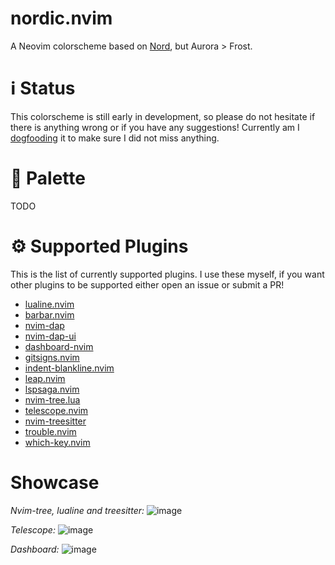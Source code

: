 # nordic.nvim

A Neovim colorscheme based on [Nord](https://www.nordtheme.com/), but Aurora > Frost.

# ℹ️ Status

This colorscheme is still early in development, so please do not hesitate if there is anything wrong or if you have any suggestions!  Currently am I [dogfooding](https://en.wikipedia.org/wiki/Eating_your_own_dog_food) it to make sure I did not miss anything.

# 🎨 Palette

TODO

# ⚙️ Supported Plugins

This is the list of currently supported plugins.  I use these myself, if you want other plugins to be supported either open an issue or submit a PR!

- [lualine.nvim](https://github.com/nvim-lualine/lualine.nvim)
- [barbar.nvim](https://github.com/romgrk/barbar.nvim)
- [nvim-dap](https://github.com/mfussenegger/nvim-dap)
- [nvim-dap-ui](https://github.com/rcarriga/nvim-dap-ui)
- [dashboard-nvim](https://github.com/glepnir/dashboard-nvim)
- [gitsigns.nvim](https://github.com/lewis6991/gitsigns.nvim)
- [indent-blankline.nvim](https://github.com/lukas-reineke/indent-blankline.nvim)
- [leap.nvim](https://github.com/ggandor/leap.nvim)
- [lspsaga.nvim](https://github.com/glepnir/lspsaga.nvim)
- [nvim-tree.lua](https://github.com/nvim-tree/nvim-tree.lua)
- [telescope.nvim](https://github.com/nvim-telescope/telescope.nvim)
- [nvim-treesitter](https://github.com/nvim-treesitter/nvim-treesitter)
- [trouble.nvim](https://github.com/folke/trouble.nvim)
- [which-key.nvim](https://github.com/folke/which-key.nvim)

# Showcase

*Nvim-tree, lualine and treesitter:*
![image](https://user-images.githubusercontent.com/81622310/213918910-7e9e4068-3eef-4d68-b192-4b0200cc1631.png)

*Telescope:*
![image](https://user-images.githubusercontent.com/81622310/213918343-a4daac04-9e98-4ba1-89f8-0e8eb4b73c10.png)

*Dashboard:*
![image](https://user-images.githubusercontent.com/81622310/213918304-eab43101-f027-4a87-a934-8f23b583e937.png)
